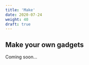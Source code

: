 ```yaml
---
title: 'Make'
date: 2020-07-24
weight: 40
draft: true
---
```


## Make your own gadgets

Coming soon...
